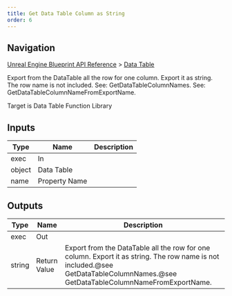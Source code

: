 ```yaml
---
title: Get Data Table Column as String
order: 6
---
```

## Navigation

[Unreal Engine Blueprint API Reference](https://dev.epicgames.com/documentation/en-us/unreal-engine/BlueprintAPI) > [Data Table](https://dev.epicgames.com/documentation/en-us/unreal-engine/BlueprintAPI/DataTable)

Export from the DataTable all the row for one column. Export it as string. The row name is not included.
See: GetDataTableColumnNames.
See: GetDataTableColumnNameFromExportName.

Target is Data Table Function Library

## Inputs

| Type | Name | Description |
| --- | --- | --- |
| exec | In |  |
| object | Data Table |  |
| name | Property Name |  |

## Outputs

| Type | Name | Description |
| --- | --- | --- |
| exec | Out |  |
| string | Return Value | Export from the DataTable all the row for one column. Export it as string. The row name is not included.@see GetDataTableColumnNames.@see GetDataTableColumnNameFromExportName. |
